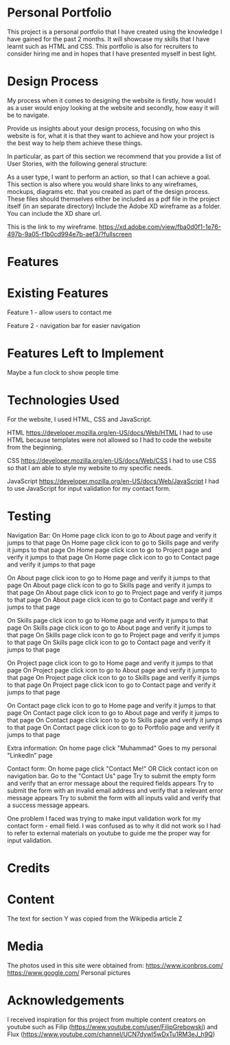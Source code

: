# Personal Portfolio
This project is a personal portfolio that I have created using the knowledge I have gained for the past 2 months. It will showcase my skills that I have learnt such as HTML and CSS. This portfolio is also for recruiters to consider hiring me and in hopes that I have presented myself in best light.



# Design Process
My process when it comes to designing the website is firstly, how would I as a user would enjoy looking at the website and secondly, how easy it will be to navigate. 



Provide us insights about your design process, focusing on who this website is for, what it is that they want to achieve and how your project is the best way to help them achieve these things.

In particular, as part of this section we recommend that you provide a list of User Stories, with the following general structure:

As a user type, I want to perform an action, so that I can achieve a goal.
This section is also where you would share links to any wireframes, mockups, diagrams etc. that you created as part of the design process. These files should themselves either be included as a pdf file in the project itself (in an separate directory) Include the Adobe XD wireframe as a folder. You can include the XD share url.

This is the link to my wireframe.
https://xd.adobe.com/view/fba0d0f1-1e76-497b-9a05-f1b0cd994e7b-aef3/?fullscreen
# Features


# Existing Features
Feature 1 - allow users to contact me

Feature 2 - navigation bar for easier navigation



# Features Left to Implement
Maybe a fun clock to show people time

# Technologies Used
For the website, I used HTML, CSS and JavaScript.

HTML
https://developer.mozilla.org/en-US/docs/Web/HTML
I had to use HTML because templates were not allowed so I had to code the website from the beginning.

CSS
https://developer.mozilla.org/en-US/docs/Web/CSS
I had to use CSS so that I am able to style my website to my specific needs.

JavaScript
https://developer.mozilla.org/en-US/docs/Web/JavaScript
I had to use JavaScript for input validation for my contact form.



# Testing
Navigation Bar:
On Home page click icon to go to About page and verify it jumps to that page
On Home page click icon to go to Skills page and verify it jumps to that page
On Home page click icon to go to Project page and verify it jumps to that page
On Home page click icon to go to Contact page and verify it jumps to that page

On About page click icon to go to Home page and verify it jumps to that page
On About page click icon to go to Skills page and verify it jumps to that page
On About page click icon to go to Project page and verify it jumps to that page
On About page click icon to go to Contact page and verify it jumps to that page

On Skills page click icon to go to Home page and verify it jumps to that page
On Skills page click icon to go to About page and verify it jumps to that page
On Skills page click icon to go to Project page and verify it jumps to that page
On Skills page click icon to go to Contact page and verify it jumps to that page

On Project page click icon to go to Home page and verify it jumps to that page
On Project page click icon to go to About page and verify it jumps to that page
On Project page click icon to go to Skills page and verify it jumps to that page
On Project page click icon to go to Contact page and verify it jumps to that page

On Contact page click icon to go to Home page and verify it jumps to that page
On Contact page click icon to go to About page and verify it jumps to that page
On Contact page click icon to go to Skills page and verify it jumps to that page
On Contact page click icon to go to Portfolio page and verify it jumps to that page


Extra information:
On home page click "Muhammad"
Goes to my personal "LinkedIn" page



Contact form:
On home page click "Contact Me!" OR Click contact icon on navigation bar.
Go to the "Contact Us" page
Try to submit the empty form and verify that an error message about the required fields appears
Try to submit the form with an invalid email address and verify that a relevant error message appears
Try to submit the form with all inputs valid and verify that a success message appears.

One problem I faced was trying to make input validation work for my contact form - email field. I was confused as to why it did not work so I had to refer to external materials on youtube to guide me the proper way for input validation.



# Credits
# Content
The text for section Y was copied from the Wikipedia article Z
# Media
The photos used in this site were obtained from:
https://www.iconbros.com/
https://www.google.com/
Personal pictures
# Acknowledgements
I received inspiration for this project from multiple content creators on youtube such as Filip (https://www.youtube.com/user/FilipGrebowski) and Flux (https://www.youtube.com/channel/UCN7dywl5wDxTu1RM3eJ_h9Q)

